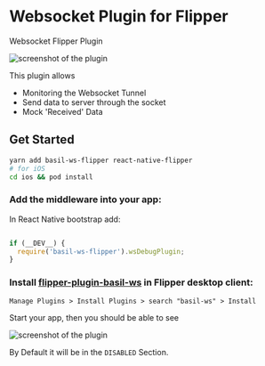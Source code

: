 # Websocket Plugin for Flipper

Websocket Flipper Plugin

![screenshot of the plugin](https://i.imgur.com/D51uYt9.png)

This plugin allows
- Monitoring the Websocket Tunnel
- Send data to server through the socket
- Mock 'Received' Data

## Get Started

```bash
yarn add basil-ws-flipper react-native-flipper
# for iOS
cd ios && pod install
```

### Add the middleware into your app:

In React Native bootstrap add: 

```javascript

if (__DEV__) {
  require('basil-ws-flipper').wsDebugPlugin;
}

```

### Install [flipper-plugin-basil-ws](https://github.com/Matju-M/flipper-plugin-basil-ws) in Flipper desktop client:

```
Manage Plugins > Install Plugins > search "basil-ws" > Install
```

Start your app, then you should be able to see 

![screenshot of the plugin](https://i.imgur.com/ADmbD40.png)

By Default it will be in the `DISABLED` Section.



